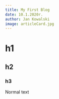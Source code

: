 ```yaml
---
title: My First Blog
date: 10.1.2020r.
author: Jan Kowalski
image: articleCard.jpg
---
```


# h1

## h2

### h3

Normal text

